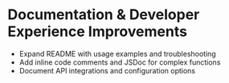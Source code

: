 # Documentation & Developer Experience Improvements

- Expand README with usage examples and troubleshooting
- Add inline code comments and JSDoc for complex functions
- Document API integrations and configuration options
